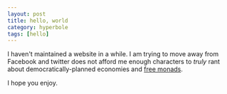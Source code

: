 ```yaml
---
layout: post
title: hello, world
category: hyperbole
tags: [hello]
---
```


I haven't maintained a website in a while. I am trying to move away from Facebook and twitter does not afford me enough characters to *truly* rant about democratically-planned economies and [free monads](https://www.fpcomplete.com/user/dolio/many-roads-to-free-monads).

I hope you enjoy.

